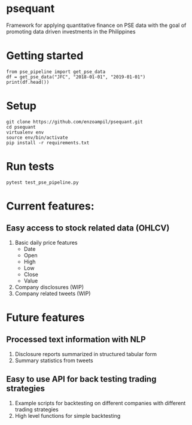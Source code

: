 # psequant
Framework for applying quantitative finance on PSE data with the goal of promoting data driven investments in the Philippines

# Getting started
```
from pse_pipeline import get_pse_data
df = get_pse_data("JFC", "2018-01-01", "2019-01-01")
print(df.head())
```
# Setup
```
git clone https://github.com/enzoampil/psequant.git
cd psequant
virtualenv env
source env/bin/activate
pip install -r requirements.txt
```
# Run tests
```
pytest test_pse_pipeline.py
```
# Current features:
## Easy access to stock related data (OHLCV)
1. Basic daily price features
    - Date
    - Open
    - High
    - Low
    - Close
    - Value
 2. Company disclosures (WIP)
 3. Company related tweets (WIP)

 # Future features
## Processed text information with NLP
1. Disclosure reports summarized in structured tabular form
2. Summary statistics from tweets

## Easy to use API for back testing trading strategies
1. Example scripts for backtesting on different companies with different trading strategies
2. High level functions for simple backtesting
